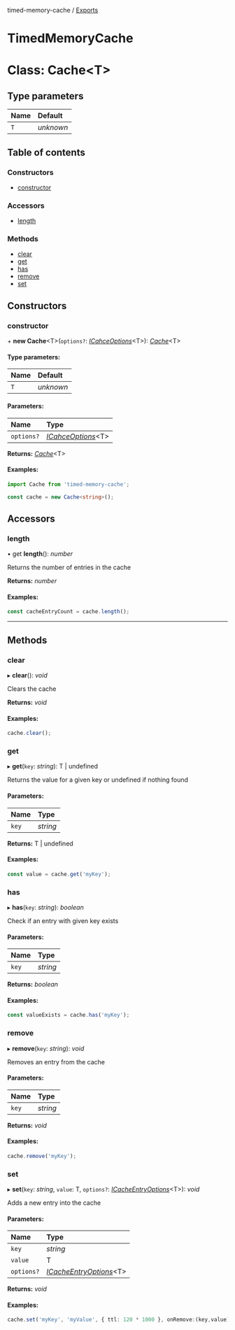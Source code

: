 timed-memory-cache / [Exports](modules.md)

# TimedMemoryCache

# Class: Cache<T\>

## Type parameters

| Name | Default   |
| :--- | :-------- |
| `T`  | _unknown_ |

## Table of contents

### Constructors

- [constructor](default.md#constructor)

### Accessors

- [length](default.md#length)

### Methods

- [clear](default.md#clear)
- [get](default.md#get)
- [has](default.md#has)
- [remove](default.md#remove)
- [set](default.md#set)

## Constructors

### constructor

\+ **new Cache**<T\>(`options?`: [_ICahceOptions_](../interfaces/icahceoptions.md)<T\>): [_Cache_](default.md)<T\>

#### Type parameters:

| Name | Default   |
| :--- | :-------- |
| `T`  | _unknown_ |

#### Parameters:

| Name       | Type                                                  |
| :--------- | :---------------------------------------------------- |
| `options?` | [_ICahceOptions_](../interfaces/icahceoptions.md)<T\> |

**Returns:** [_Cache_](default.md)<T\>

#### Examples:

```typescript
import Cache from 'timed-memory-cache';

const cache = new Cache<string>();
```

## Accessors

### length

• get **length**(): _number_

Returns the number of entries in the cache

**Returns:** _number_

#### Examples:

```typescript
const cacheEntryCount = cache.length();
```

---

## Methods

### clear

▸ **clear**(): _void_

Clears the cache

**Returns:** _void_

#### Examples:

```typescript
cache.clear();
```

### get

▸ **get**(`key`: _string_): T | undefined

Returns the value for a given key
or undefined if nothing found

#### Parameters:

| Name  | Type     |
| :---- | :------- |
| `key` | _string_ |

**Returns:** T | undefined

#### Examples:

```typescript
const value = cache.get('myKey');
```

### has

▸ **has**(`key`: _string_): _boolean_

Check if an entry with given key exists

#### Parameters:

| Name  | Type     |
| :---- | :------- |
| `key` | _string_ |

**Returns:** _boolean_

#### Examples:

```typescript
const valueExists = cache.has('myKey');
```

### remove

▸ **remove**(`key`: _string_): _void_

Removes an entry from the cache

#### Parameters:

| Name  | Type     |
| :---- | :------- |
| `key` | _string_ |

**Returns:** _void_

#### Examples:

```typescript
cache.remove('myKey');
```

### set

▸ **set**(`key`: _string_, `value`: T, `options?`: [_ICacheEntryOptions_](../interfaces/icacheentryoptions.md)<T\>): _void_

Adds a new entry into the cache

#### Parameters:

| Name       | Type                                                            |
| :--------- | :-------------------------------------------------------------- |
| `key`      | _string_                                                        |
| `value`    | T                                                               |
| `options?` | [_ICacheEntryOptions_](../interfaces/icacheentryoptions.md)<T\> |

**Returns:** _void_

#### Examples:

```typescript
cache.set('myKey', 'myValue', { ttl: 120 * 1000 }, onRemove:(key,value) => { console.log("entry was removed after 120 seconds")});
```

